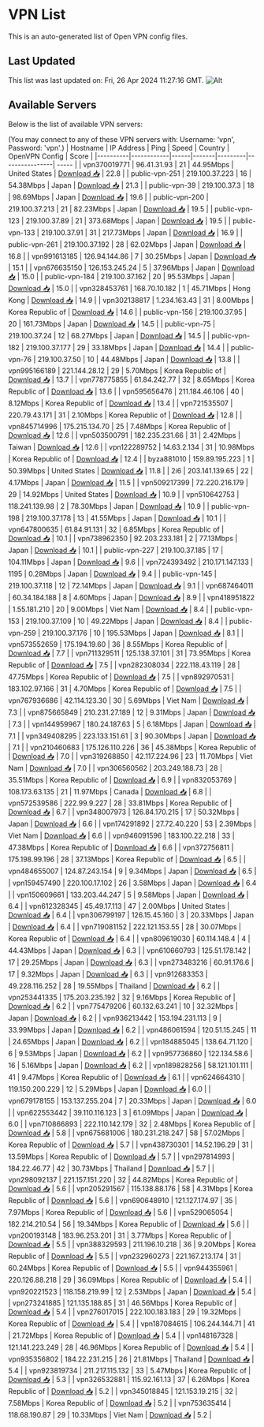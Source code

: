 # VPN List

This is an auto-generated list of Open VPN config files.

## Last Updated

This list was last updated on: Fri, 26 Apr 2024 11:27:16 GMT.
![Alt](https://repobeats.axiom.co/api/embed/186b98318ef1479477931607c1ad7d823f12451f.svg "Repobeats analytics image")

## Available Servers

Below is the list of available VPN servers:

(You may connect to any of these VPN servers with: Username: 'vpn', Password: 'vpn'.)
| Hostname | IP Address | Ping | Speed | Country | OpenVPN Config | Score |
|----------|------------|------|-------|---------|----------------| ----- |
| vpn370019771 | 96.41.31.93 | 21 | 44.95Mbps | United States | [Download 📥](./configs/server_0_US.ovpn) | 22.8 |
| public-vpn-251 | 219.100.37.223 | 16 | 54.38Mbps | Japan | [Download 📥](./configs/server_1_JP.ovpn) | 21.3 |
| public-vpn-39 | 219.100.37.3 | 18 | 98.69Mbps | Japan | [Download 📥](./configs/server_2_JP.ovpn) | 19.6 |
| public-vpn-200 | 219.100.37.213 | 21 | 82.23Mbps | Japan | [Download 📥](./configs/server_3_JP.ovpn) | 19.5 |
| public-vpn-123 | 219.100.37.89 | 21 | 373.68Mbps | Japan | [Download 📥](./configs/server_4_JP.ovpn) | 19.5 |
| public-vpn-133 | 219.100.37.91 | 31 | 217.73Mbps | Japan | [Download 📥](./configs/server_5_JP.ovpn) | 16.9 |
| public-vpn-261 | 219.100.37.192 | 28 | 62.02Mbps | Japan | [Download 📥](./configs/server_6_JP.ovpn) | 16.8 |
| vpn991613185 | 126.94.144.86 | 7 | 30.25Mbps | Japan | [Download 📥](./configs/server_7_JP.ovpn) | 15.1 |
| vpn676635150 | 126.153.245.24 | 5 | 37.96Mbps | Japan | [Download 📥](./configs/server_8_JP.ovpn) | 15.0 |
| public-vpn-184 | 219.100.37.162 | 20 | 95.53Mbps | Japan | [Download 📥](./configs/server_9_JP.ovpn) | 15.0 |
| vpn328453761 | 168.70.10.182 | 1 | 45.71Mbps | Hong Kong | [Download 📥](./configs/server_10_HK.ovpn) | 14.9 |
| vpn302138817 | 1.234.163.43 | 31 | 8.00Mbps | Korea Republic of | [Download 📥](./configs/server_11_KR.ovpn) | 14.6 |
| public-vpn-156 | 219.100.37.95 | 20 | 161.73Mbps | Japan | [Download 📥](./configs/server_12_JP.ovpn) | 14.5 |
| public-vpn-75 | 219.100.37.24 | 12 | 68.27Mbps | Japan | [Download 📥](./configs/server_13_JP.ovpn) | 14.5 |
| public-vpn-182 | 219.100.37.177 | 29 | 33.18Mbps | Japan | [Download 📥](./configs/server_14_JP.ovpn) | 14.4 |
| public-vpn-76 | 219.100.37.50 | 10 | 44.48Mbps | Japan | [Download 📥](./configs/server_15_JP.ovpn) | 13.8 |
| vpn995166189 | 221.144.28.12 | 29 | 5.70Mbps | Korea Republic of | [Download 📥](./configs/server_16_KR.ovpn) | 13.7 |
| vpn778775855 | 61.84.242.77 | 32 | 8.65Mbps | Korea Republic of | [Download 📥](./configs/server_17_KR.ovpn) | 13.6 |
| vpn595656476 | 211.184.46.106 | 40 | 8.12Mbps | Korea Republic of | [Download 📥](./configs/server_18_KR.ovpn) | 13.4 |
| vpn721535507 | 220.79.43.171 | 31 | 2.10Mbps | Korea Republic of | [Download 📥](./configs/server_19_KR.ovpn) | 12.8 |
| vpn845714996 | 175.215.134.70 | 25 | 7.48Mbps | Korea Republic of | [Download 📥](./configs/server_20_KR.ovpn) | 12.6 |
| vpn503500791 | 182.235.231.66 | 31 | 2.42Mbps | Taiwan | [Download 📥](./configs/server_21_TW.ovpn) | 12.6 |
| vpn122289752 | 14.63.2.134 | 31 | 10.98Mbps | Korea Republic of | [Download 📥](./configs/server_22_KR.ovpn) | 12.4 |
| byza881010 | 159.89.195.223 | 1 | 50.39Mbps | United States | [Download 📥](./configs/server_23_US.ovpn) | 11.8 |
| 2i6 | 203.141.139.65 | 22 | 4.17Mbps | Japan | [Download 📥](./configs/server_24_JP.ovpn) | 11.5 |
| vpn509217399 | 72.220.216.179 | 29 | 14.92Mbps | United States | [Download 📥](./configs/server_25_US.ovpn) | 10.9 |
| vpn510642753 | 118.241.139.98 | 2 | 78.30Mbps | Japan | [Download 📥](./configs/server_26_JP.ovpn) | 10.9 |
| public-vpn-198 | 219.100.37.178 | 13 | 41.55Mbps | Japan | [Download 📥](./configs/server_27_JP.ovpn) | 10.1 |
| vpn647800635 | 61.84.91.131 | 32 | 6.85Mbps | Korea Republic of | [Download 📥](./configs/server_28_KR.ovpn) | 10.1 |
| vpn738962350 | 92.203.233.181 | 2 | 77.13Mbps | Japan | [Download 📥](./configs/server_29_JP.ovpn) | 10.1 |
| public-vpn-227 | 219.100.37.185 | 17 | 104.11Mbps | Japan | [Download 📥](./configs/server_30_JP.ovpn) | 9.6 |
| vpn724393492 | 210.171.147.133 | 1195 | 0.28Mbps | Japan | [Download 📥](./configs/server_31_JP.ovpn) | 9.4 |
| public-vpn-145 | 219.100.37.118 | 12 | 72.14Mbps | Japan | [Download 📥](./configs/server_32_JP.ovpn) | 9.1 |
| vpn687464011 | 60.34.184.188 | 8 | 4.60Mbps | Japan | [Download 📥](./configs/server_33_JP.ovpn) | 8.9 |
| vpn418951822 | 1.55.181.210 | 20 | 9.00Mbps | Viet Nam | [Download 📥](./configs/server_34_VN.ovpn) | 8.4 |
| public-vpn-153 | 219.100.37.109 | 10 | 49.22Mbps | Japan | [Download 📥](./configs/server_35_JP.ovpn) | 8.4 |
| public-vpn-259 | 219.100.37.176 | 10 | 195.53Mbps | Japan | [Download 📥](./configs/server_36_JP.ovpn) | 8.1 |
| vpn573552659 | 175.194.19.60 | 36 | 8.55Mbps | Korea Republic of | [Download 📥](./configs/server_37_KR.ovpn) | 7.7 |
| vpn711329511 | 125.138.37.101 | 31 | 73.95Mbps | Korea Republic of | [Download 📥](./configs/server_38_KR.ovpn) | 7.5 |
| vpn282308034 | 222.118.43.119 | 28 | 47.75Mbps | Korea Republic of | [Download 📥](./configs/server_39_KR.ovpn) | 7.5 |
| vpn892970531 | 183.102.97.166 | 31 | 4.70Mbps | Korea Republic of | [Download 📥](./configs/server_40_KR.ovpn) | 7.5 |
| vpn767936686 | 42.114.123.30 | 30 | 5.69Mbps | Viet Nam | [Download 📥](./configs/server_41_VN.ovpn) | 7.3 |
| vpn875665849 | 210.231.27.189 | 12 | 9.31Mbps | Japan | [Download 📥](./configs/server_42_JP.ovpn) | 7.3 |
| vpn144959967 | 180.24.187.63 | 5 | 6.18Mbps | Japan | [Download 📥](./configs/server_43_JP.ovpn) | 7.1 |
| vpn349408295 | 223.133.151.61 | 3 | 90.30Mbps | Japan | [Download 📥](./configs/server_44_JP.ovpn) | 7.1 |
| vpn210460683 | 175.126.110.226 | 36 | 45.38Mbps | Korea Republic of | [Download 📥](./configs/server_45_KR.ovpn) | 7.0 |
| vpn319268850 | 42.117.224.96 | 23 | 11.70Mbps | Viet Nam | [Download 📥](./configs/server_46_VN.ovpn) | 7.0 |
| vpn306560562 | 203.249.188.73 | 28 | 35.51Mbps | Korea Republic of | [Download 📥](./configs/server_47_KR.ovpn) | 6.9 |
| vpn832053769 | 108.173.63.135 | 21 | 11.97Mbps | Canada | [Download 📥](./configs/server_48_CA.ovpn) | 6.8 |
| vpn572539586 | 222.99.9.227 | 28 | 33.81Mbps | Korea Republic of | [Download 📥](./configs/server_49_KR.ovpn) | 6.7 |
| vpn348007973 | 126.84.170.215 | 17 | 50.32Mbps | Japan | [Download 📥](./configs/server_50_JP.ovpn) | 6.6 |
| vpn174291892 | 27.72.40.220 | 53 | 2.39Mbps | Viet Nam | [Download 📥](./configs/server_51_VN.ovpn) | 6.6 |
| vpn946091596 | 183.100.22.218 | 33 | 47.38Mbps | Korea Republic of | [Download 📥](./configs/server_52_KR.ovpn) | 6.6 |
| vpn372756811 | 175.198.99.196 | 28 | 37.13Mbps | Korea Republic of | [Download 📥](./configs/server_53_KR.ovpn) | 6.5 |
| vpn484655007 | 124.87.243.154 | 9 | 9.34Mbps | Japan | [Download 📥](./configs/server_54_JP.ovpn) | 6.5 |
| vpn159457490 | 220.100.17.102 | 26 | 3.58Mbps | Japan | [Download 📥](./configs/server_55_JP.ovpn) | 6.4 |
| vpn150609661 | 133.203.44.247 | 5 | 9.58Mbps | Japan | [Download 📥](./configs/server_56_JP.ovpn) | 6.4 |
| vpn612328345 | 45.49.17.113 | 47 | 2.00Mbps | United States | [Download 📥](./configs/server_57_US.ovpn) | 6.4 |
| vpn306799197 | 126.15.45.160 | 3 | 20.33Mbps | Japan | [Download 📥](./configs/server_58_JP.ovpn) | 6.4 |
| vpn719081152 | 222.121.153.55 | 28 | 30.07Mbps | Korea Republic of | [Download 📥](./configs/server_59_KR.ovpn) | 6.4 |
| vpn809619030 | 60.114.148.4 | 4 | 44.43Mbps | Japan | [Download 📥](./configs/server_60_JP.ovpn) | 6.3 |
| vpn610660793 | 125.51.178.142 | 17 | 29.25Mbps | Japan | [Download 📥](./configs/server_61_JP.ovpn) | 6.3 |
| vpn273483216 | 60.91.176.6 | 17 | 9.32Mbps | Japan | [Download 📥](./configs/server_62_JP.ovpn) | 6.3 |
| vpn912683353 | 49.228.116.252 | 28 | 19.55Mbps | Thailand | [Download 📥](./configs/server_63_TH.ovpn) | 6.2 |
| vpn253441335 | 175.203.235.192 | 32 | 9.16Mbps | Korea Republic of | [Download 📥](./configs/server_64_KR.ovpn) | 6.2 |
| vpn775479206 | 60.132.63.241 | 10 | 32.32Mbps | Japan | [Download 📥](./configs/server_65_JP.ovpn) | 6.2 |
| vpn936213442 | 153.194.231.113 | 9 | 33.99Mbps | Japan | [Download 📥](./configs/server_66_JP.ovpn) | 6.2 |
| vpn486061594 | 120.51.15.245 | 11 | 24.65Mbps | Japan | [Download 📥](./configs/server_67_JP.ovpn) | 6.2 |
| vpn184885045 | 138.64.71.120 | 6 | 9.53Mbps | Japan | [Download 📥](./configs/server_68_JP.ovpn) | 6.2 |
| vpn957736860 | 122.134.58.6 | 16 | 5.16Mbps | Japan | [Download 📥](./configs/server_69_JP.ovpn) | 6.2 |
| vpn189828256 | 58.121.101.111 | 41 | 9.47Mbps | Korea Republic of | [Download 📥](./configs/server_70_KR.ovpn) | 6.1 |
| vpn624664310 | 119.150.200.229 | 12 | 5.29Mbps | Japan | [Download 📥](./configs/server_71_JP.ovpn) | 6.0 |
| vpn679178155 | 153.137.255.204 | 7 | 20.33Mbps | Japan | [Download 📥](./configs/server_72_JP.ovpn) | 6.0 |
| vpn622553442 | 39.110.116.123 | 3 | 61.09Mbps | Japan | [Download 📥](./configs/server_73_JP.ovpn) | 6.0 |
| vpn710866893 | 222.110.142.179 | 32 | 2.48Mbps | Korea Republic of | [Download 📥](./configs/server_74_KR.ovpn) | 5.8 |
| vpn675681006 | 180.231.218.247 | 58 | 57.02Mbps | Korea Republic of | [Download 📥](./configs/server_75_KR.ovpn) | 5.7 |
| vpn438730301 | 14.52.196.29 | 31 | 13.59Mbps | Korea Republic of | [Download 📥](./configs/server_76_KR.ovpn) | 5.7 |
| vpn297814993 | 184.22.46.77 | 42 | 30.73Mbps | Thailand | [Download 📥](./configs/server_77_TH.ovpn) | 5.7 |
| vpn298092137 | 221.157.151.220 | 32 | 44.82Mbps | Korea Republic of | [Download 📥](./configs/server_78_KR.ovpn) | 5.6 |
| vpn205291567 | 115.138.88.176 | 58 | 4.31Mbps | Korea Republic of | [Download 📥](./configs/server_79_KR.ovpn) | 5.6 |
| vpn690648910 | 121.127.174.97 | 35 | 7.97Mbps | Korea Republic of | [Download 📥](./configs/server_80_KR.ovpn) | 5.6 |
| vpn529065054 | 182.214.210.54 | 56 | 19.34Mbps | Korea Republic of | [Download 📥](./configs/server_81_KR.ovpn) | 5.6 |
| vpn200193148 | 183.96.253.201 | 31 | 3.77Mbps | Korea Republic of | [Download 📥](./configs/server_82_KR.ovpn) | 5.5 |
| vpn388329593 | 211.196.10.218 | 36 | 9.20Mbps | Korea Republic of | [Download 📥](./configs/server_83_KR.ovpn) | 5.5 |
| vpn232960273 | 221.167.213.174 | 31 | 60.24Mbps | Korea Republic of | [Download 📥](./configs/server_84_KR.ovpn) | 5.5 |
| vpn944355961 | 220.126.88.218 | 29 | 36.09Mbps | Korea Republic of | [Download 📥](./configs/server_85_KR.ovpn) | 5.4 |
| vpn920221523 | 118.158.219.99 | 12 | 2.53Mbps | Japan | [Download 📥](./configs/server_86_JP.ovpn) | 5.4 |
| vpn273241885 | 121.135.188.85 | 31 | 46.56Mbps | Korea Republic of | [Download 📥](./configs/server_87_KR.ovpn) | 5.4 |
| vpn276017015 | 222.100.183.183 | 29 | 19.32Mbps | Korea Republic of | [Download 📥](./configs/server_88_KR.ovpn) | 5.4 |
| vpn187084615 | 106.244.144.71 | 41 | 21.72Mbps | Korea Republic of | [Download 📥](./configs/server_89_KR.ovpn) | 5.4 |
| vpn148167328 | 121.141.223.249 | 28 | 46.96Mbps | Korea Republic of | [Download 📥](./configs/server_90_KR.ovpn) | 5.4 |
| vpn935356802 | 184.22.231.215 | 26 | 21.81Mbps | Thailand | [Download 📥](./configs/server_91_TH.ovpn) | 5.4 |
| vpn923819734 | 211.217.115.132 | 33 | 5.47Mbps | Korea Republic of | [Download 📥](./configs/server_92_KR.ovpn) | 5.3 |
| vpn326532881 | 115.92.161.13 | 37 | 6.26Mbps | Korea Republic of | [Download 📥](./configs/server_93_KR.ovpn) | 5.2 |
| vpn345018845 | 121.153.19.215 | 32 | 7.58Mbps | Korea Republic of | [Download 📥](./configs/server_94_KR.ovpn) | 5.2 |
| vpn753635414 | 118.68.190.87 | 29 | 10.33Mbps | Viet Nam | [Download 📥](./configs/server_95_VN.ovpn) | 5.2 |
